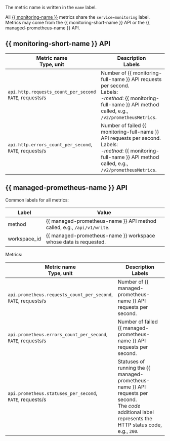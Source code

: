 The metric name is written in the `name` label.

All [{{ monitoring-name }}](../../../monitoring/) metrics share the `service=monitoring` label. Metrics may come from the {{ monitoring-short-name }} API or the {{ managed-prometheus-name }} API.

## {{ monitoring-short-name }} API

| Metric name<br/>Type, unit | Description<br/>Labels |
-------------------------------------- | ------------------
| `api.http.requests_count_per_second`<br/>`RATE`, requests/s | Number of {{ monitoring-full-name }} API requests per second. <br/>Labels:<br/>-*method*: {{ monitoring-full-name }} API method called, e.g., `/v2/prometheusMetrics`. |
| `api.http.errors_count_per_second`, <br/>`RATE`, requests/s | Number of failed {{ monitoring-full-name }} API requests per second. <br/>Labels:<br/>-*method*: {{ monitoring-full-name }} API method called, e.g., `/v2/prometheusMetrics`. |

## {{ managed-prometheus-name }} API

Common labels for all metrics:

| Label | Value |
--- | ---
| method | {{ managed-prometheus-name }} API method called, e.g., `/api/v1/write`. |
| workspace_id | {{ managed-prometheus-name }} workspace whose data is requested. |

Metrics:

| Metric name<br/>Type, unit | Description<br/>Labels |
-------------------------------------- | ------------------
| `api.prometheus.requests_count_per_second`, <br/>`RATE`, requests/s | Number of {{ managed-prometheus-name }} API requests per second. |
| `api.prometheus.errors_count_per_second`, <br/>`RATE`, requests/s | Number of failed {{ managed-prometheus-name }} API requests per second. |
| `api.prometheus.statuses_per_second`, <br/>`RATE`, requests/s | Statuses of running the {{ managed-prometheus-name }} API requests per second.<br/>The *code* additional label represents the HTTP status code, e.g., `200`. |